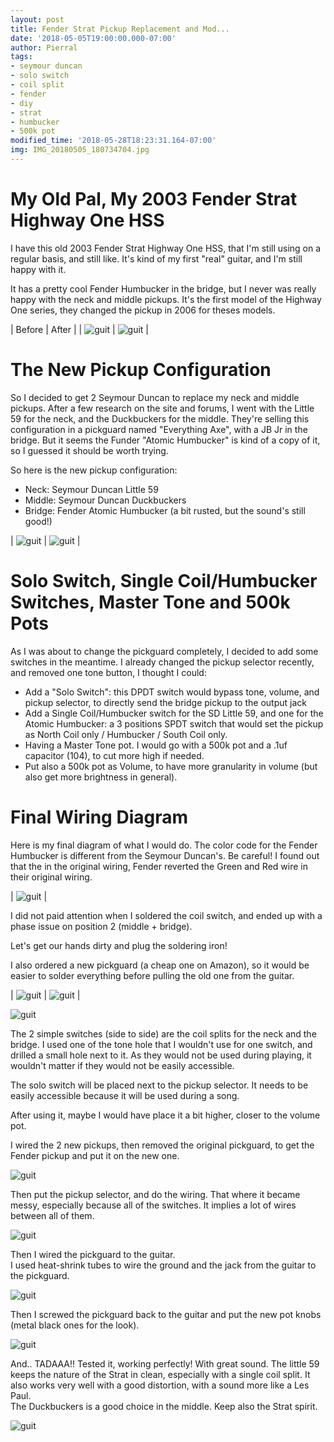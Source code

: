 ```yaml
---
layout: post
title: Fender Strat Pickup Replacement and Mod...
date: '2018-05-05T19:00:00.000-07:00'
author: Pierral
tags:
- seymour duncan
- solo switch
- coil split
- fender
- diy
- strat
- humbucker
- 500k pot
modified_time: '2018-05-28T18:23:31.164-07:00'
img: IMG_20180505_180734704.jpg
---
```


# My Old Pal, My 2003 Fender Strat Highway One HSS

I have this old 2003 Fender Strat Highway One HSS, that I'm still using on a regular basis, and still like. It's kind of my first "real" guitar, and I'm still happy with it.

It has a pretty cool Fender Humbucker in the bridge, but I never was really happy with the neck and middle pickups. It's the first model of the Highway One series, they changed the pickup in 2006 for theses models.

| Before | After |
| ![guit](/assets/img/IMG_20180216_101321439.jpg) | ![guit](/assets/img/IMG_20180505_183353756.jpg) |

# The New Pickup Configuration

So I decided to get 2 Seymour Duncan to replace my neck and middle pickups. After a few research on the site and forums, I went with the Little 59 for the neck, and the Duckbuckers for the middle. They're selling this configuration in a pickguard named "Everything Axe", with a JB Jr in the bridge. But it seems the Funder "Atomic Humbucker" is kind of a copy of it, so I guessed it should be worth trying.

So here is the new pickup configuration:
- Neck: Seymour Duncan Little 59
- Middle: Seymour Duncan Duckbuckers
- Bridge: Fender Atomic Humbucker (a bit rusted, but the sound's still good!)

| ![guit](/assets/img/IMG_20180216_103418756_BURST000_COVER_TOP.jpg) | ![guit](/assets/img/IMG_20180501_154253651.jpg) |

# Solo Switch, Single Coil/Humbucker Switches, Master Tone and 500k Pots

As I was about to change the pickguard completely, I decided to add some switches in the meantime. I already changed the pickup selector recently, and removed one tone button, I thought I could:
- Add a "Solo Switch": this DPDT switch would bypass tone, volume, and pickup selector, to directly send the bridge pickup to the output jack
- Add a Single Coil/Humbucker switch for the SD Little 59, and one for the Atomic Humbucker: a 3 positions SPDT switch that would set the pickup as North Coil only / Humbucker / South Coil only.
- Having a Master Tone pot. I would go with a 500k pot and a .1uf capacitor (104), to cut more high if needed.
- Put also a 500k pot as Volume, to have more granularity in volume (but also get more brightness in general).

# Final Wiring Diagram

Here is my final diagram of what I would do.
The color code for the Fender Humbucker is different from the Seymour Duncan's.
Be careful! I found out that the in the original wiring, Fender reverted the Green and Red wire in their original wiring. 

| ![guit](/assets/img/StratWiringDiagram.png) |

I did not paid attention when I soldered the coil switch, and ended up with a phase issue on position 2 (middle + bridge).

Let's get our hands dirty and plug the soldering iron!

I also ordered a new pickguard (a cheap one on Amazon), so it would be easier to solder everything before pulling the old one from the guitar.

| ![guit](/assets/img/IMG_20180505_094153670.jpg) | ![guit](/assets/img/IMG_20180505_102955929.jpg) |

![guit](/assets/img/IMG_20180505_103002275_BURST000_COVER_TOP.jpg)

The 2 simple switches (side to side) are the coil splits for the neck and the bridge. 
I used one of the tone hole that I wouldn't use for one switch, and drilled a small hole next to it. 
As they would not be used during playing, it wouldn't matter if they would not be easily accessible.

The solo switch will be placed next to the pickup selector. It needs to be easily accessible because it will be used during a song.

After using it, maybe I would have place it a bit higher, closer to the volume pot.

I wired the 2 new pickups, then removed the original pickguard, to get the Fender pickup and put it on the new one.

![guit](/assets/img/IMG_20180505_112853923.jpg)

Then put the pickup selector, and do the wiring. That where it became messy, especially because all of the switches. 
It implies a lot of wires between all of them.

![guit](/assets/img/IMG_20180505_172140625.jpg)

Then I wired the pickguard to the guitar.<br/>I used heat-shrink tubes to wire the ground and the jack from the guitar to the pickguard.

![guit](/assets/img/IMG_20180505_173754648.jpg)

Then I screwed the pickguard back to the guitar and put the new pot knobs (metal black ones for the look).

![guit](/assets/img/IMG_20180505_180734704.jpg)

And.. TADAAA!! Tested it, working perfectly! With great sound.
The little 59 keeps the nature of the Strat in clean, especially with a single coil split. It also works very well with a good distortion, with a sound more like a Les Paul.<br/>The Duckbuckers is a good choice in the middle. Keep also the Strat spirit.

![guit](/assets/img/IMG_20180505_183353756.jpg)
